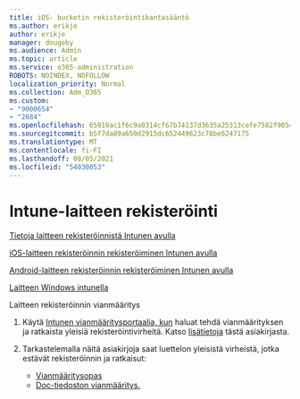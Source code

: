 ```yaml
---
title: iOS- bucketin rekisteröintikantasääntö
ms.author: erikje
author: erikje
manager: dougeby
ms.audience: Admin
ms.topic: article
ms.service: o365-administration
ROBOTS: NOINDEX, NOFOLLOW
localization_priority: Normal
ms.collection: Adm_O365
ms.custom:
- "9000654"
- "2684"
ms.openlocfilehash: 65919ac1f6c9a0314cf67b74137d3635a25313cefe7582f905466e2e31387842
ms.sourcegitcommit: b5f7da89a650d2915dc652449623c78be6247175
ms.translationtype: MT
ms.contentlocale: fi-FI
ms.lasthandoff: 08/05/2021
ms.locfileid: "54030053"
---
```

# <a name="intune-device-enrollment"></a>Intune-laitteen rekisteröinti

[Tietoja laitteen rekisteröinnistä Intunen avulla](https://docs.microsoft.com/intune/enrollment/device-enrollment)

[iOS-laitteen rekisteröinnin rekisteröiminen Intunen avulla](https://docs.microsoft.com/intune/enrollment/ios-enroll)

[Android-laitteen rekisteröinnin rekisteröiminen Intunen avulla](https://docs.microsoft.com/intune/android-enroll)

[Laitteen Windows intunella](https://docs.microsoft.com/intune/windows-enroll)

Laitteen rekisteröinnin vianmääritys

1. Käytä [Intunen vianmääritysportaalia, kun](https://devicemanagement.microsoft.com/#blade/Microsoft_Intune_DeviceSettings/TroubleshootBlade) haluat tehdä vianmäärityksen ja ratkaista yleisiä rekisteröintivirheitä. Katso [lisätietoja](https://docs.microsoft.com/intune/help-desk-operators) tästä asiakirjasta.

2. Tarkastelemalla näitä asiakirjoja saat luettelon yleisistä virheistä, jotka estävät rekisteröinnin ja ratkaisut:
    - [Vianmääritysopas](https://support.microsoft.com/help/4469913/troubleshooting-windows-device-enrollment-problems-in-microsoft-intune)
    - [Doc-tiedoston vianmääritys.](https://docs.microsoft.com/intune/troubleshoot-device-enrollment-in-intune)
